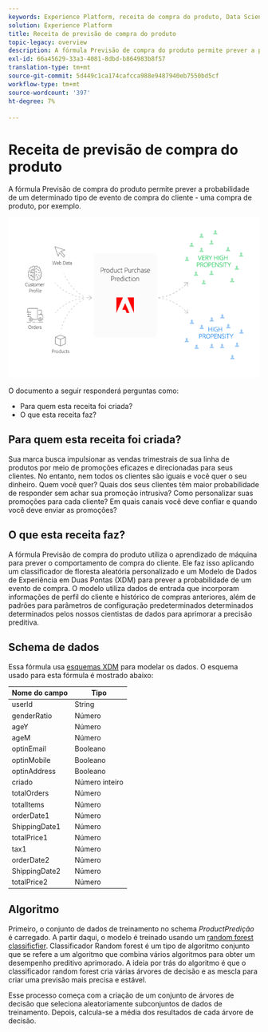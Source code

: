 ```yaml
---
keywords: Experience Platform, receita de compra do produto, Data Science Workspace, tópicos populares, receitas, receita de pré-criação
solution: Experience Platform
title: Receita de previsão de compra do produto
topic-legacy: overview
description: A fórmula Previsão de compra do produto permite prever a probabilidade de um determinado tipo de evento de compra do cliente - uma compra de produto, por exemplo.
exl-id: 66a45629-33a3-4081-8dbd-b864983b8f57
translation-type: tm+mt
source-git-commit: 5d449c1ca174cafcca988e9487940eb7550bd5cf
workflow-type: tm+mt
source-wordcount: '397'
ht-degree: 7%

---
```


# Receita de previsão de compra do produto

A fórmula Previsão de compra do produto permite prever a probabilidade de um determinado tipo de evento de compra do cliente - uma compra de produto, por exemplo.

![](../images/pre-built-recipes/ppp_bigpicture.png)

O documento a seguir responderá perguntas como:
* Para quem esta receita foi criada?
* O que esta receita faz?

## Para quem esta receita foi criada?

Sua marca busca impulsionar as vendas trimestrais de sua linha de produtos por meio de promoções eficazes e direcionadas para seus clientes. No entanto, nem todos os clientes são iguais e você quer o seu dinheiro. Quem você quer? Quais dos seus clientes têm maior probabilidade de responder sem achar sua promoção intrusiva? Como personalizar suas promoções para cada cliente? Em quais canais você deve confiar e quando você deve enviar as promoções?

## O que esta receita faz?

A fórmula Previsão de compra do produto utiliza o aprendizado de máquina para prever o comportamento de compra do cliente. Ele faz isso aplicando um classificador de floresta aleatória personalizado e um Modelo de Dados de Experiência em Duas Pontas (XDM) para prever a probabilidade de um evento de compra. O modelo utiliza dados de entrada que incorporam informações de perfil do cliente e histórico de compras anteriores, além de padrões para parâmetros de configuração predeterminados determinados determinados pelos nossos cientistas de dados para aprimorar a precisão preditiva.

## Schema de dados

Essa fórmula usa [esquemas XDM](../../xdm/home.md) para modelar os dados. O esquema usado para esta fórmula é mostrado abaixo:

| Nome do campo | Tipo |
--- | ---
| userId | String |
| genderRatio | Número |
| ageY | Número |
| ageM | Número |
| optinEmail | Booleano |
| optinMobile | Booleano |
| optinAddress | Booleano |
| criado | Número inteiro |
| totalOrders | Número |
| totalItems | Número |
| orderDate1 | Número |
| ShippingDate1 | Número |
| totalPrice1 | Número |
| tax1 | Número |
| orderDate2 | Número |
| ShippingDate2 | Número |
| totalPrice2 | Número |


## Algoritmo

Primeiro, o conjunto de dados de treinamento no schema *ProductPredição* é carregado. A partir daqui, o modelo é treinado usando um [random forest classificfier](https://scikit-learn.org/stable/modules/generated/sklearn.ensemble.RandomForestClassifier.html). Classificador Random forest é um tipo de algoritmo conjunto que se refere a um algoritmo que combina vários algoritmos para obter um desempenho preditivo aprimorado. A ideia por trás do algoritmo é que o classificador random forest cria várias árvores de decisão e as mescla para criar uma previsão mais precisa e estável.

Esse processo começa com a criação de um conjunto de árvores de decisão que seleciona aleatoriamente subconjuntos de dados de treinamento. Depois, calcula-se a média dos resultados de cada árvore de decisão.
